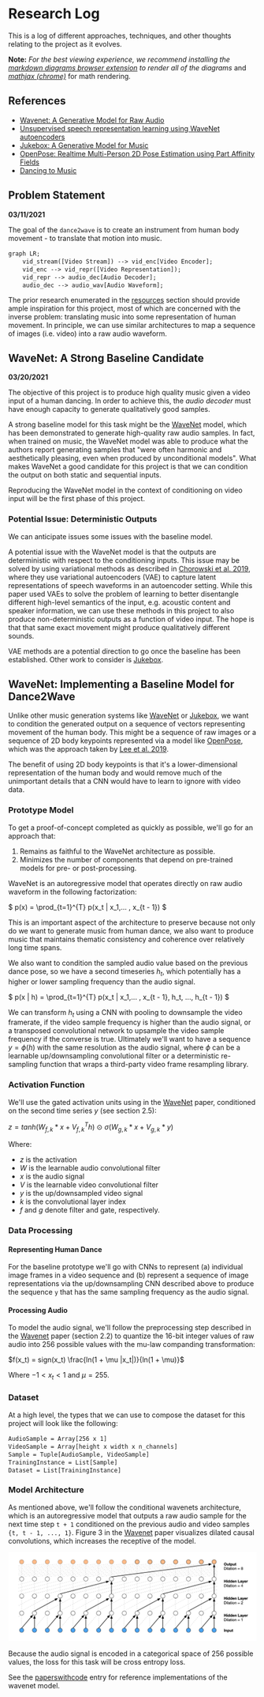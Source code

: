 # Research Log

This is a log of different approaches, techniques, and other thoughts relating
to the project as it evolves.

**Note:** _For the best viewing experience, we recommend installing the_
_[markdown diagrams browser extension](https://github.com/marcozaccari/markdown-diagrams-browser-extension)_
_to render all of the diagrams_ and _[mathjax (chrome)](https://github.com/orsharir/github-mathjax)_
for math rendering.

## References

[wave_net]: https://arxiv.org/abs//1609.03499
[wave_net_autoencoders]: https://arxiv.org/abs/1901.08810
[juke_box]: https://arxiv.org/abs/2005.00341
[open_pose]: https://arxiv.org/abs/1812.08008
[dancing_to_music]: https://arxiv.org/pdf/1911.02001v1.pdf

- [Wavenet: A Generative Model for Raw Audio][wave_net]
- [Unsupervised speech representation learning using WaveNet autoencoders][wave_net_autoencoders]
- [Jukebox: A Generative Model for Music][juke_box]
- [OpenPose: Realtime Multi-Person 2D Pose Estimation using Part Affinity Fields][open_pose]
- [Dancing to Music][dancing_to_music]


## Problem Statement

**03/11/2021**

The goal of the `dance2wave` is to create an instrument from human body
movement - to translate that motion into music.

```mermaid
graph LR;
    vid_stream([Video Stream]) --> vid_enc[Video Encoder];
    vid_enc --> vid_repr([Video Representation]);
    vid_repr --> audio_dec[Audio Decoder];
    audio_dec --> audio_wav[Audio Waveform];
```

The prior research enumerated in the [resources](./README.md#resources) section
should provide ample inspiration for this project, most of which are concerned
with the inverse problem: translating music into some representation of human
movement. In principle, we can use similar architectures to map a sequence of
images (i.e. video) into a raw audio waveform.

## WaveNet: A Strong Baseline Candidate

**03/20/2021**

The objective of this project is to produce high quality music given a video
input of a human dancing. In order to achieve this, the *audio decoder* must
have enough capacity to generate qualitatively good samples.

A strong baseline model for this task might be the [WaveNet][wave_net] model,
which has been demonstrated to generate high-quality raw audio samples. In fact,
when trained on music, the WaveNet model was able to produce what the authors
report generating samples that "were often harmonic and aesthetically pleasing,
even when produced by unconditional models". What makes WaveNet a good candidate
for this project is that we can condition the output on both static and
sequential inputs.

Reproducing the WaveNet model in the context of conditioning on video input
will be the first phase of this project.

### Potential Issue: Deterministic Outputs

We can anticipate issues some issues with the baseline model.

A potential issue with the WaveNet model is that the outputs are deterministic
with respect to the conditioning inputs. This issue may be solved by using
variational methods as described in [Chorowski et al. 2019][wave_net_autoencoders],
where they use variational autoencoders (VAE) to capture latent representations
of speech waveforms in an autoencoder setting. While this paper used VAEs to solve
the problem of learning to better disentangle different high-level semantics of
the input, e.g. acoustic content and speaker information, we can use these
methods in this project to also produce non-deterministic outputs as a function
of video input. The hope is that that same exact movement might produce
qualitatively different sounds.

VAE methods are a potential direction to go once the baseline has been
established. Other work to consider is [Jukebox][juke_box].

## WaveNet: Implementing a Baseline Model for Dance2Wave

Unlike other music generation systems like [WaveNet][wave_net] or
[Jukebox][juke_box], we want to condition the generated output on a sequence
of vectors representing movement of the human body. This might be a sequence
of raw images or a sequence of 2D body keypoints represented via a model like
[OpenPose][open_pose], which was the approach taken by
[Lee et al. 2019][dancing_to_music].

The benefit of using 2D body keypoints is that it's a lower-dimensional
representation of the human body and would remove much of the unimportant
details that a CNN would have to learn to ignore with video data.

### Prototype Model

To get a proof-of-concept completed as quickly as possible, we'll go for an
approach that:

1. Remains as faithful to the WaveNet architecture as possible.
2. Minimizes the number of components that depend on pre-trained models for
   pre- or post-processing.

WaveNet is an autoregressive model that operates directly on raw audio waveform
in the following factorization:

$ p(x) = \prod_{t=1}^{T} p(x_t | x_1,... , x_{t - 1}) $

This is an important aspect of the architecture to preserve because not only do
we want to generate music from human dance, we also want to produce music that
maintains thematic consistency and coherence over relatively long time spans.

We also want to condition the sampled audio value based on the previous dance
pose, so we have a second timeseries $h_t$, which potentially has a higher or
lower sampling frequency than the audio signal.

$ p(x | h) = \prod_{t=1}^{T} p(x_t | x_1,... , x_{t - 1}, h_t, ..., h_{t - 1}) $

We can transform $h_t$ using a CNN with pooling to downsample the video framerate,
if the video sample frequency is higher than the audio signal, or a transposed
convolutional network to upsample the video sample frequency if the converse is
true. Ultimately we'll want to have a sequence $y = \phi(h)$ with the same
resolution as the audio signal, where $\phi$ can be a learnable up/downsampling
convolutional filter or a deterministic re-sampling function that wraps a
third-party video frame resampling library.

### Activation Function

We'll use the gated activation units using in the [WaveNet][wave_net] paper,
conditioned on the second time series $y$ (see section 2.5):

$z = tanh(W_{f, k} * x + V_{f, k}^T h)\ \odot\ \sigma(W_{g, k} * x + V_{g, k} * y)$

Where:
- $z$ is the activation
- $W$ is the learnable audio convolutional filter
- $x$ is the audio signal
- $V$ is the learnable video convolutional filter
- $y$ is the up/downsampled video signal
- $k$ is the convolutional layer index
- $f$ and $g$ denote filter and gate, respectively.

### Data Processing

#### Representing Human Dance

For the baseline prototype we'll go with CNNs to represent (a) individual
image frames in a video sequence and (b) represent a sequence of image
representations via the up/downsampling CNN described above to produce the
sequence `y` that has the same sampling frequency as the audio signal.

#### Processing Audio

To model the audio signal, we'll follow the preprocessing step described in
the [Wavenet][wave_net] paper (section 2.2) to quantize the 16-bit integer
values of raw audio into 256 possible values with the mu-law companding
transformation:

$f(x_t) = sign(x_t) \frac{ln(1 + \mu |x_t|)}{ln(1 + \mu)}$

Where $-1 < x_t < 1$ and $\mu = 255$.

### Dataset

At a high level, the types that we can use to compose the dataset for this
project will look like the following:

```
AudioSample = Array[256 x 1]
VideoSample = Array[height x width x n_channels]
Sample = Tuple[AudioSample, VideoSample]
TrainingInstance = List[Sample]
Dataset = List[TrainingInstance]
```

### Model Architecture

As mentioned above, we'll follow the conditional wavenets architecture, which
is an autoregressive model that outputs a raw audio sample for the next time
step `t + 1` conditioned on the previous audio and video samples
`{t, t - 1, ..., 1}`. Figure 3 in the [Wavenet][wave_net] paper visualizes
dilated causal convolutions, which increases the receptive of the model.

![dilated_causal_convolutions](static/dilated_causal_convolutional_layers.png)

Because the audio signal is encoded in a categorical space of 256 possible
values, the loss for this task will be cross entropy loss.

See the [paperswithcode](https://paperswithcode.com/paper/wavenet-a-generative-model-for-raw-audio)
entry for reference implementations of the wavenet model.
